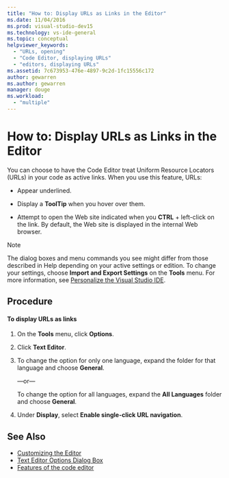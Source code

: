 ```yaml
---
title: "How to: Display URLs as Links in the Editor"
ms.date: 11/04/2016
ms.prod: visual-studio-dev15
ms.technology: vs-ide-general
ms.topic: conceptual
helpviewer_keywords:
  - "URLs, opening"
  - "Code Editor, displaying URLs"
  - "editors, displaying URLs"
ms.assetid: 7c673953-476e-4897-9c2d-1fc15556c172
author: gewarren
ms.author: gewarren
manager: douge
ms.workload:
  - "multiple"
---
```

# How to: Display URLs as Links in the Editor
You can choose to have the Code Editor treat Uniform Resource Locators (URLs) in your code as active links. When you use this feature, URLs:

-   Appear underlined.

-   Display a **ToolTip** when you hover over them.

-   Attempt to open the Web site indicated when you **CTRL** + left-click on the link. By default, the Web site is displayed in the internal Web browser.

> [!NOTE]
> The dialog boxes and menu commands you see might differ from those described in Help depending on your active settings or edition. To change your settings, choose **Import and Export Settings** on the **Tools** menu. For more information, see [Personalize the Visual Studio IDE](../../ide/personalizing-the-visual-studio-ide.md).


## Procedure

#### To display URLs as links

1.  On the **Tools** menu, click **Options**.

2.  Click **Text Editor**.

3.  To change the option for only one language, expand the folder for that language and choose **General**.

     —or—

     To change the option for all languages, expand the **All Languages** folder and choose **General**.

4.  Under **Display**, select **Enable single-click URL navigation**.

## See Also

- [Customizing the Editor](../../ide/customizing-the-editor.md)
- [Text Editor Options Dialog Box](../../ide/reference/text-editor-options-dialog-box.md)
- [Features of the code editor](../../ide/writing-code-in-the-code-and-text-editor.md)